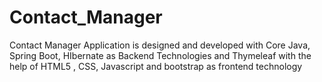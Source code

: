 # Contact_Manager
Contact Manager Application is designed and developed with Core Java, Spring Boot, HIbernate as Backend Technologies and Thymeleaf with the help of HTML5 , CSS, Javascript and bootstrap as frontend technology
